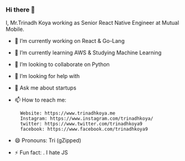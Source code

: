 ### Hi there 👋

I, Mr.Trinadh Koya working as Senior React Native Engineer at Mutual Mobile.

-  🔭 I’m currently working on React & Go-Lang
- 🌱 I’m currently learning AWS & Studying Machine Learning
- 👯 I’m looking to collaborate on Python  
- 🤔 I’m looking for help with 
- 💬 Ask me about startups 
- 📫 How to reach me:

        Website: https://www.trinadhkoya.me
        Instagram: https://www.instagram.com/trinadhkoya/
        twitter: https://www.twitter.com/trinadhkoya9
        facebook: https://www.facebook.com/trinadhkoya9
- 😄 Pronouns: Tri (gZipped)
- ⚡ Fun fact: . I hate JS 
